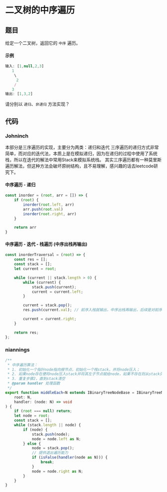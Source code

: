 # 二叉树的中序遍历

## 题目
给定一个二叉树，返回它的 `中序` 遍历。

#### 示例
```js
输入: [1,null,2,3]
   1
    \
     2
    /
   3
输出: [1,3,2]
```
请分别以 `递归`、`非递归` 方法实现？

## 代码

### Johninch

本部分是三序遍历的实现，主要分为两类：递归和迭代
三序遍历的递归方式非常简单，而对应的迭代法，本质上是在模拟递归，因为在递归的过程中使用了系统栈，所以在迭代的解法中常用Stack来模拟系统栈。
其实三序遍历都有一种莫里斯遍历解法，但这种方法会破坏原树结构，且不易理解，感兴趣的话去leetcode研究下。

#### 中序遍历 - 递归
```js
const inorder = (root, arr = []) => {
    if (root) {
        inorder(root.left, arr)
        arr.push(root.val)
        inorder(root.right, arr)
    }

    return arr
}
```
#### 中序遍历 - 迭代 - 栈遍历 (中序出栈再输出)
```js
const inorderTraversal = (root) => {
    const res = [];
    const stack = [];
    let current = root;

    while (current || stack.length > 0) {
        while (current) {
            stack.push(current);
            current = current.left;
        }

        current = stack.pop();
        res.push(current.val); // 前序入栈就输出，中序出栈再输出，后续是对前序的修改

        current = current.right;
    }

    return res;
};
```

### niannings

```ts
/**
 * 中序遍历算法：
 * 1. 初始化一个指针node指向根节点，初始化一个栈stack，并将node压入；
 * 2. 如果node存在便将node压入stack并将其左子节点赋给node，如果不存在则从stack弹出一个赋给node，**并访问node**，然后将node的右子节点赋给node；
 * 3. 重复步骤2，直到stack清空
 * @param handler 处理函数
 */
export function middleEach<N extends IBinaryTreeNodeBase = IBinaryTreeNodeBase>(
    root: N,
    handler: (node: N) => void
) {
    if (root === null) return;
    let node = root;
    const stack = [];
    while (stack.length || node) {
        if (node) {
            stack.push(node);
            node = node.left as N;
        } else {
            node = stack.pop();
            // 提供退出遍历能力
            if (isFalse(handler(node as N))) {
                break;
            }
            node = node.right as N;
        }
    }
}
```

